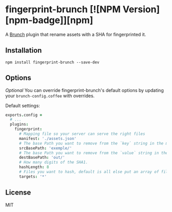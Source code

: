 fingerprint-brunch [![NPM Version][npm-badge]][npm]
=============

A [Brunch][] plugin that rename assets with a SHA for fingerprinted it.

Installation
-------

`npm install fingerprint-brunch --save-dev`


Options
-------
_Optional_ You can override fingerprint-brunch's default options by updating your `brunch-config.coffee` with overrides.

Default settings:

```coffeescript
exports.config =
  # ...
  plugins:
    fingerprint:
      # Mapping file so your server can serve the right files
      manifest: './assets.json'
      # The base Path you want to remove from the `key` string in the mapping file
      srcBasePath: 'exemple/'
      # The base Path you want to remove from the `value` string in the mapping file
      destBasePath: 'out/'
      # How many digits of the SHA1.
      hashLength: 8
      # Files you want to hash, default is all else put an array of files like ['app.js', 'vendor.js', ...]
      targets: '*'
```

License
-------

MIT

[Brunch]: http://brunch.io